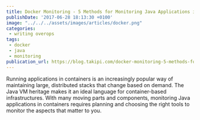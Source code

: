 ```yaml
---
title: Docker Monitoring - 5 Methods for Monitoring Java Applications in Docker
publishDate: '2017-06-28 18:13:30 +0100'
image: "../../../assets/images/articles/docker.png"
categories:
 - writing overops
tags:
 - docker
 - java
 - monitoring
publication_url: https://blog.takipi.com/docker-monitoring-5-methods-for-monitoring-java-applications-in-docker/
---
```


Running applications in containers is an increasingly popular way of maintaining large, distributed stacks that change based on demand. The Java VM heritage makes it an ideal language for container-based infrastructures. With many moving parts and components, monitoring Java applications in containers requires planning and choosing the right tools to monitor the aspects that matter to you.
